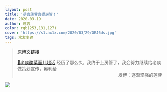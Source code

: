 ```yaml
---
layout: post
title: '恭喜莲蓉喜提房管！'
date: 2020-03-19
author: 莲蓉
color: rgb(253,131,127)
cover: 'https://s1.ax1x.com/2020/03/29/GEJ6ds.jpg'
tags: 水友事迹
---
```


> [原博文链接](https://weibo.com/5637567059/IzeMuCzDj)
> 
> [💎老痰酸菜面儿超话](https://weibo.com/p/100808c9bf185bddd18c52092ca1528b4d683a) 经历了那么久，我终于上房管了，我会努力继续给老痰做策划宣传，奥利给<span style="text-align:right; display:block">发博：逐渐坚强的莲蓉</span>

<img src="https://s1.ax1x.com/2020/03/29/GEJ6ds.jpg" border="0" />